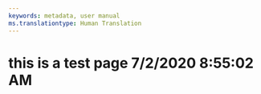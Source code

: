 ```yaml
---
keywords: metadata, user manual
ms.translationtype: Human Translation
---
```

# this is a test page 7/2/2020 8:55:02 AM